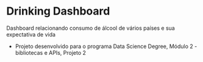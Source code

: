 # Drinking Dashboard

Dashboard relacionando consumo de álcool de vários países e sua expectativa de vida

- Projeto desenvolvido para o programa Data Science Degree, Módulo 2 - bibliotecas e APIs, Projeto 2